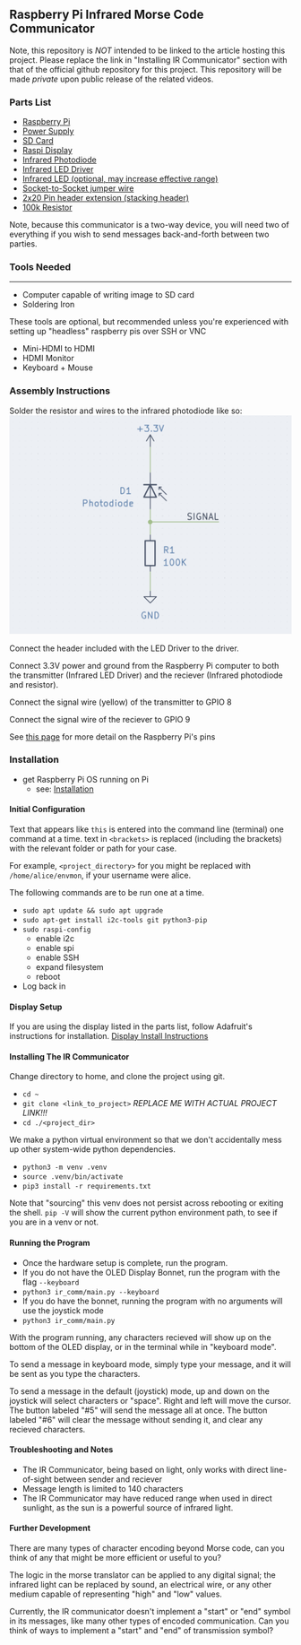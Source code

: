## Raspberry Pi Infrared Morse Code Communicator

Note, this repository is _NOT_ intended to be linked to the article hosting this project. Please replace the link in "Installing IR Communicator" section with that of the official github repository for this project. This repository will be made _private_ upon public release of the related videos.

### Parts List
- [Raspberry Pi](https://www.adafruit.com/product/4292)
- [Power Supply](https://www.adafruit.com/product/4298)
- [SD Card](https://www.adafruit.com/product/2693)
- [Raspi Display](https://www.adafruit.com/product/2423)
- [Infrared Photodiode](https://www.digikey.com/en/products/detail/vishay-semiconductor-opto-division/BPV10NF/1681136)
- [Infrared LED Driver](https://www.adafruit.com/product/5639)
- [Infrared LED (optional, may increase effective range)](https://www.adafruit.com/product/387)
- [Socket-to-Socket jumper wire](https://www.adafruit.com/product/3141)
- [2x20 Pin header extension (stacking header)](https://www.adafruit.com/product/1979)
- [100k Resistor](https://www.adafruit.com/product/2787)

Note, because this communicator is a two-way device, you will need two of everything if you wish to send messages back-and-forth between two parties.


### Tools Needed
---
- Computer capable of writing image to SD card
- Soldering Iron

These tools are optional, but recommended unless you're experienced with setting up "headless" raspberry pis over SSH or VNC

- Mini-HDMI to HDMI
- HDMI Monitor
- Keyboard + Mouse

### Assembly Instructions
Solder the resistor and wires to the infrared photodiode like so:
<img src="photodiode_schematic.png"></img>

Connect the header included with the LED Driver to the driver.

Connect 3.3V power and ground from the Raspberry Pi computer to both the transmitter (Infrared LED Driver) and the reciever (Infrared photodiode and resistor).

Connect the signal wire (yellow) of the transmitter to GPIO 8

Connect the signal wire of the reciever to GPIO 9

See [this page](https://www.raspberrypi.com/documentation/computers/raspberry-pi.html) for more detail on the Raspberry Pi's pins

### Installation
- get Raspberry Pi OS running on Pi
	- see: [Installation](https://www.raspberrypi.com/software/)
#### Initial Configuration
Text that appears like `this` is entered into the command line (terminal) one command at a time. text in `<brackets>` is replaced (including the brackets) with the relevant folder or path for your case.

For example, `<project_directory>` for you might be replaced with `/home/alice/envmon`, if your username were alice.

The following commands are to be run one at a time.
- `sudo apt update && sudo apt upgrade`
- `sudo apt-get install i2c-tools git python3-pip`
- `sudo raspi-config`
	- enable i2c
	- enable spi
	- enable SSH
	- expand filesystem
	- reboot
- Log back in

#### Display Setup
If you are using the display listed in the parts list, follow Adafruit's instructions for installation.
[Display Install Instructions](https://learn.adafruit.com/adafruit-128x64-oled-bonnet-for-raspberry-pi/usage)

#### Installing The IR Communicator
Change directory to home, and clone the project using git.
- `cd ~`
- `git clone <link_to_project>` _REPLACE ME WITH ACTUAL PROJECT LINK!!!_
- `cd ./<project_dir>`

We make a python virtual environment so that we don't accidentally mess up other system-wide python dependencies.
- `python3 -m venv .venv`
- `source .venv/bin/activate`
- `pip3 install -r requirements.txt`

Note that "sourcing" this venv does not persist across rebooting or exiting the shell. `pip -V` will show the current python environment path, to see if you are in a venv or not.

#### Running the Program
- Once the hardware setup is complete, run the program.
- If you do not have the OLED Display Bonnet, run the program with the flag `--keyboard`
- `python3 ir_comm/main.py --keyboard`
- If you do have the bonnet, running the program with no arguments will use the joystick mode
- `python3 ir_comm/main.py`

With the program running, any characters recieved will show up on the bottom of the OLED display, or in the terminal while in "keyboard mode".

To send a message in keyboard mode, simply type your message, and it will be sent as you type the characters.

To send a message in the default (joystick) mode, up and down on the joystick will select characters or "space". Right and left will move the cursor. The button labeled "#5" will send the message all at once. The button labeled "#6" will clear the message without sending it, and clear any recieved characters.

#### Troubleshooting and Notes
- The IR Communicator, being based on light, only works with direct line-of-sight between sender and reciever
- Message length is limited to 140 characters
- The IR Communicator may have reduced range when used in direct sunlight, as the sun is a powerful source of infrared light.

#### Further Development
There are many types of character encoding beyond Morse code, can you think of any that might be more efficient or useful to you?

The logic in the morse translator can be applied to any digital signal; the infrared light can be replaced by sound, an electrical wire, or any other medium capable of representing "high" and "low" values.

Currently, the IR communicator doesn't implement a "start" or "end" symbol in its messages, like many other types of encoded communication. Can you think of ways to implement a "start" and "end" of transmission symbol?
